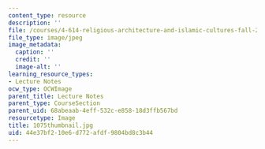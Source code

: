 ```yaml
---
content_type: resource
description: ''
file: /courses/4-614-religious-architecture-and-islamic-cultures-fall-2002/44e37bf210e6d772afdf9804bd8c3b44_1075thumbnail.jpg
file_type: image/jpeg
image_metadata:
  caption: ''
  credit: ''
  image-alt: ''
learning_resource_types:
- Lecture Notes
ocw_type: OCWImage
parent_title: Lecture Notes
parent_type: CourseSection
parent_uid: 68abeaab-4eff-532c-e858-18d3ffb567bd
resourcetype: Image
title: 1075thumbnail.jpg
uid: 44e37bf2-10e6-d772-afdf-9804bd8c3b44
---
```

